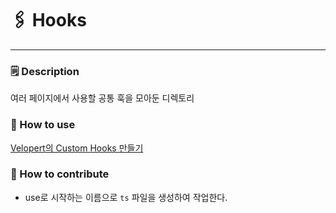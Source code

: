# 🖇 Hooks

---

### 🗒️ Description

여러 페이지에서 사용할 공통 훅을 모아둔 디렉토리

### 🔎 How to use

[Velopert의 Custom Hooks 만들기](https://react.vlpt.us/basic/21-custom-hook.html)

### 🌱 How to contribute

- use로 시작하는 이름으로 `ts` 파일을 생성하여 작업한다.